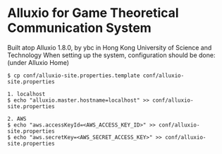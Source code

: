 
Alluxio for Game Theoretical Communication System
=======

Built atop Alluxio 1.8.0, by ybc in Hong Kong University of Science and Technology
When setting up the system, configuration should be done: (under Alluxio Home)
```
$ cp conf/alluxio-site.properties.template conf/alluxio-site.properties

1. localhost
$ echo "alluxio.master.hostname=localhost" >> conf/alluxio-site.properties

2. AWS
$ echo "aws.accessKeyId=<AWS_ACCESS_KEY_ID>" >> conf/alluxio-site.properties
$ echo "aws.secretKey=<AWS_SECRET_ACCESS_KEY>" >> conf/alluxio-site.properties

```

